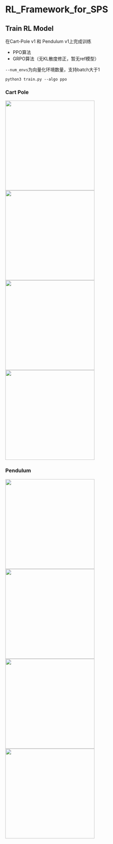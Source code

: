 # RL_Framework_for_SPS

## Train RL Model

在Cart-Pole v1 和 Pendulum v1上完成训练
- PPO算法
- GRPO算法（无KL散度修正，暂无ref模型）

```--num_envs```为向量化环境数量，支持batch大于1

```
python3 train.py --algo ppo
```

### Cart Pole

<img width="280" src="assets/ppo_on_cartpole.png"/> <img width="280" src="assets/grpo_on_cartpole.png"/>
<img width="280" src="assets/CartPole-v1_ppo_result.gif"/> <img width="280" src="assets/CartPole-v1_grpo_result.gif"/>

### Pendulum

<img width="280" src="assets/ppo_on_pendulum.png"/> <img width="280" src="assets/grpo_on_pendulum.png"/>
<img width="280" src="assets/Pendulum-v1_ppo_result.gif"/> <img width="280" src="assets/Pendulum-v1_grpo_result.gif"/>